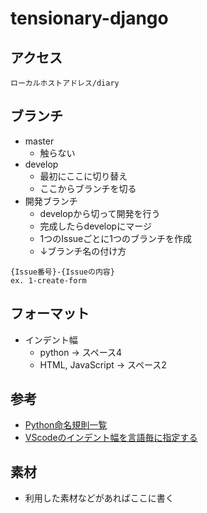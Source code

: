 # tensionary-django
## アクセス
```
ローカルホストアドレス/diary
```

## ブランチ
* master
  * 触らない
* develop
  * 最初にここに切り替え
  * ここからブランチを切る
* 開発ブランチ
  * developから切って開発を行う
  * 完成したらdevelopにマージ
  * 1つのIssueごとに1つのブランチを作成
  * ↓ブランチ名の付け方
```
{Issue番号}-{Issueの内容}
ex. 1-create-form
```

## フォーマット
* インデント幅
  * python -> スペース4
  * HTML, JavaScript -> スペース2

## 参考
*  [Python命名規則一覧](https://qiita.com/naomi7325/items/4eb1d2a40277361e898b)
*  [VScodeのインデント幅を言語毎に指定する](https://qiita.com/kenkono/items/85fd0f15bcec0ac64605)

## 素材
* 利用した素材などがあればここに書く
